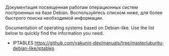 Документация посвященная работам операционных систем построенных на базе Debian.  Воспользуйтесь списком ниже, для более быстрого поиска необходимой информации.

Documentation of operating systems based on Debian-like. Use the list below to quickly find the information you need.


* IPTABLES https://github.com/yakunin-dev/manuals/tree/master/ubuntu-debian-like/iptables
